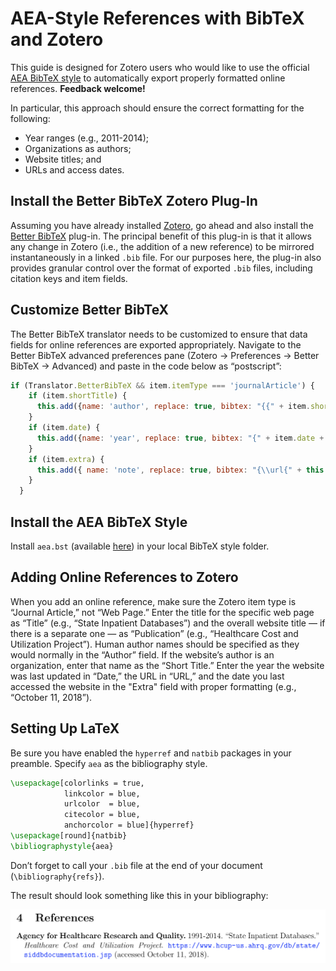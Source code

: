 # AEA-Style References with BibTeX and Zotero
This guide is designed for Zotero users who would like to use the official [AEA BibTeX style](https://www.aeaweb.org/journals/policies/templates) to automatically export properly formatted online references. **Feedback welcome!**

In particular, this approach should ensure the correct formatting for the following:
* Year ranges (e.g., 2011-2014);
* Organizations as authors;
* Website titles; and
* URLs and access dates.

## Install the Better BibTeX Zotero Plug-In
Assuming you have already installed [Zotero](https://www.zotero.org), go ahead and also install the [Better BibTeX](https://github.com/retorquere/zotero-better-bibtex) plug-in. The principal benefit of this plug-in is that it allows any change in Zotero (i.e., the addition of a new reference) to be mirrored instantaneously in a linked `.bib` file. For our purposes here, the plug-in also provides granular control over the format of exported `.bib` files, including citation keys and item fields.

## Customize Better BibTeX
The Better BibTeX translator needs to be customized to ensure that data fields for online references are exported appropriately. Navigate to the Better BibTeX advanced preferences pane (Zotero -> Preferences -> Better BibTeX -> Advanced) and paste in the code below as “postscript”:

```javascript
if (Translator.BetterBibTeX && item.itemType === 'journalArticle') {
    if (item.shortTitle) {
      this.add({name: 'author', replace: true, bibtex: "{{" + item.shortTitle + "}}" });
    }
    if (item.date) {
      this.add({name: 'year', replace: true, bibtex: "{" + item.date + "}" });
    }
    if (item.extra) {
      this.add({ name: 'note', replace: true, bibtex: "{\\url{" + this.enc_verbatim({value: item.url}) + "}" + " (accessed " + item.extra + ")" + "}" });
    }
  }
```

## Install the AEA BibTeX Style
Install `aea.bst` (available [here](https://www.aeaweb.org/journals/policies/templates)) in your local BibTeX style folder.

## Adding Online References to Zotero
When you add an online reference, make sure the Zotero item type is “Journal Article,” not “Web Page.” Enter the title for the specific web page as “Title” (e.g., “State Inpatient Databases”) and the overall website title — if there is a separate one — as “Publication” (e.g., “Healthcare Cost and Utilization Project”). Human author names should be specified as they would normally in the “Author” field.  If the website’s author is an organization, enter that name as the “Short Title.” Enter the year the website was last updated in “Date,” the URL in “URL,” and the date you last accessed the website in the "Extra" field with proper formatting (e.g., “October 11, 2018”).

## Setting Up LaTeX
Be sure you have enabled the `hyperref` and `natbib` packages in your preamble. Specify `aea` as the bibliography style.

```latex
\usepackage[colorlinks = true,
            linkcolor = blue,
            urlcolor  = blue,
            citecolor = blue,
            anchorcolor = blue]{hyperref}
\usepackage[round]{natbib}
\bibliographystyle{aea}
```

Don’t forget to call your `.bib` file at the end of your document (`\bibliography{refs}`).

The result should look something like this in your bibliography:

![Example](aea-example.png)
